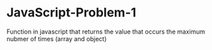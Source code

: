# JavaScript-Problem-1
Function in javascript that returns the value that occurs the maximum nubmer of times (array and object)
